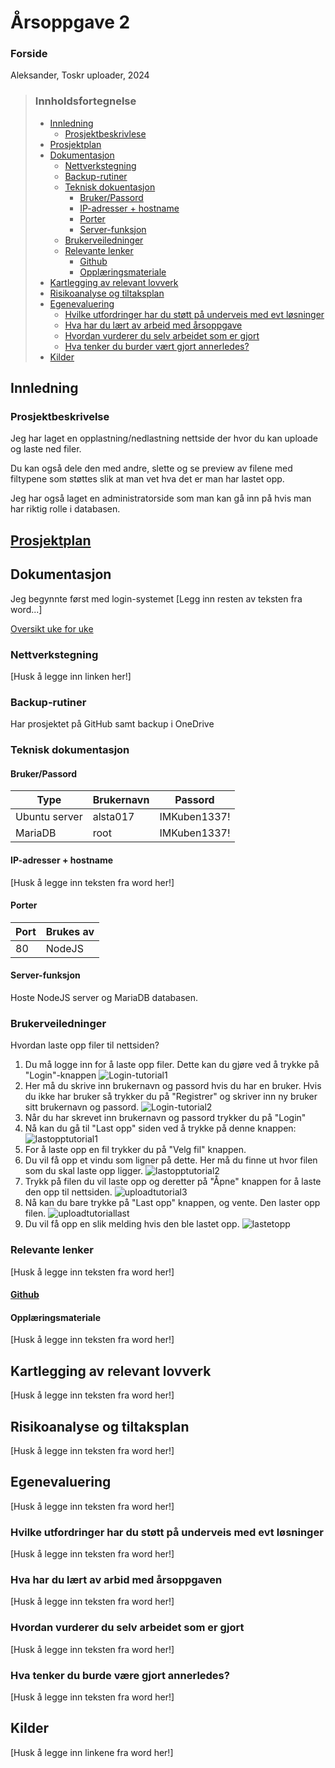 # Årsoppgave 2

### Forside

Aleksander,
Toskr uploader,
2024

>### Innholdsfortegnelse
>- [Innledning](#innledning)
>   - [Prosjektbeskrivlese](#prosjektbeskrivelse)
>- [Prosjektplan](#prosjektplan)
>- [Dokumentasjon](#dokumentasjon)
>   - [Nettverkstegning](#nettverkstegning)
>   - [Backup-rutiner](#backup-rutiner)
>   - [Teknisk dokuentasjon](#teknisk-dokumentasjon)
>       - [Bruker/Passord](#brukerpassord)
>       - [IP-adresser + hostname](#ip-adresser--hostname)
>       - [Porter](#porter)
>       - [Server-funksjon](#server-funksjon)
>   - [Brukerveiledninger](#brukerveiledninger)
>   - [Relevante lenker](#relevante-lenker)
>       - [Github](#github)
>       - [Opplæringsmateriale](#opplæringsmateriale)
>- [Kartlegging av relevant lovverk](#kartlegging-av-relevant-lovverk)
>- [Risikoanalyse og tiltaksplan](#risikoanalyse-og-tiltaksplan)
>- [Egenevaluering](#egenevaluering)
>   - [Hvilke utfordringer har du støtt på underveis med evt løsninger](#hvilke-utfordringer-har-du-støtt-på-underveis-med-evt-løsninger)
>   - [Hva har du lært av arbeid med årsoppgave](#hva-har-du-lært-av-arbid-med-årsoppgaven)
>   - [Hvordan vurderer du selv arbeidet som er gjort](#hvordan-vurderer-du-selv-arbeidet-som-er-gjort)
>   - [Hva tenker du burder vært gjort annerledes?](#hva-tenker-du-burde-være-gjort-annerledes)
>- [Kilder](#kilder)


## Innledning 
### Prosjektbeskrivelse

Jeg har laget en opplastning/nedlastning nettside der hvor du kan uploade og laste ned filer.

Du kan også dele den med andre, slette og se preview av filene med filtypene som støttes slik at man vet hva det er man har lastet opp.

Jeg har også laget en administratorside som man kan gå inn på hvis man har riktig rolle i databasen.

## [Prosjektplan](https://github.com/users/alsta017/projects/2)

## Dokumentasjon

Jeg begynnte først med login-systemet [Legg inn resten av teksten fra word...]

[Oversikt uke for uke](https://github.com/alsta017/-rsoppgave-2/tree/main/dokumenter/dokumentasjon.md)

### Nettverkstegning

[Husk å legge inn linken her!]


### Backup-rutiner
Har prosjektet på GitHub samt backup i OneDrive
### Teknisk dokumentasjon

#### Bruker/Passord
| Type | Brukernavn | Passord |
| - | - | - |
| Ubuntu server | alsta017 | IMKuben1337! |
| MariaDB | root | IMKuben1337! |
#### IP-adresser + hostname
[Husk å legge inn teksten fra word her!]
#### Porter
| Port | Brukes av |
| - | - |
| 80 | NodeJS |
#### Server-funksjon
Hoste NodeJS server og MariaDB databasen.
### Brukerveiledninger
Hvordan laste opp filer til nettsiden?
1. Du må logge inn for å laste opp filer. Dette kan du gjøre ved å trykke på "Login"-knappen
![Login-tutorial1](/kode/src/images/login_tutorial1.png)
2. Her må du skrive inn brukernavn og passord hvis du har en bruker. Hvis du ikke har bruker så trykker du på "Registrer" og skriver inn ny bruker sitt brukernavn og passord.
![Login-tutorial2](/kode/src/images/login_tutorial2.png)
3. Når du har skrevet inn brukernavn og passord trykker du på "Login"
4. Nå kan du gå til "Last opp" siden ved å trykke på denne knappen:
![lastopptutorial1](/kode/src/images/lastopptutorial1.png)
5. For å laste opp en fil trykker du på "Velg fil" knappen.
6. Du vil få opp et vindu som ligner på dette. Her må du finne ut hvor filen som du skal laste opp ligger.
![lastopptutorial2](/kode/src/images/lastopptutorial2.png)
7. Trykk på filen du vil laste opp og deretter på "Åpne" knappen for å laste den opp til nettsiden.
![uploadtutorial3](/kode/src/images/uploadtutorial3.png)
8. Nå kan du bare trykke på "Last opp" knappen, og vente. Den laster opp filen.
![uploadtutoriallast](/kode/src/images/uploadtutoriallast.png)
9. Du vil få opp en slik melding hvis den ble lastet opp.
![lastetopp](/kode/src/images/lastetopp.png)
### Relevante lenker
[Husk å legge inn teksten fra word her!]
#### [Github](https://github.com/alsta017/-rsoppgave-2)

#### Opplæringsmateriale
[Husk å legge inn teksten fra word her!]
## Kartlegging av relevant lovverk
[Husk å legge inn teksten fra word her!]
## Risikoanalyse og tiltaksplan
[Husk å legge inn teksten fra word her!]
## Egenevaluering
[Husk å legge inn teksten fra word her!]
### Hvilke utfordringer har du støtt på underveis med evt løsninger
[Husk å legge inn teksten fra word her!]
### Hva har du lært av arbid med årsoppgaven
[Husk å legge inn teksten fra word her!]
### Hvordan vurderer du selv arbeidet som er gjort
[Husk å legge inn teksten fra word her!]
### Hva tenker du burde være gjort annerledes?
[Husk å legge inn teksten fra word her!]
## Kilder
[Husk å legge inn linkene fra word her!]